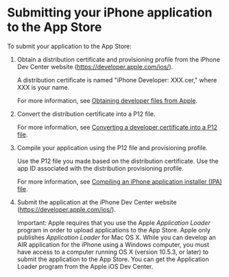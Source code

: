 # Submitting your iPhone application to the App Store

<div>

To submit your application to the App Store:

1.  Obtain a distribution certificate and provisioning profile from the iPhone
    Dev Center website (<https://developer.apple.com/ios/>).

    A distribution certificate is named "iPhone Developer: XXX.cer," where XXX
    is your name.

    For more information, see
    [Obtaining developer files from Apple](../getting-started-building-air-applications-for-the-iphone/obtaining-developer-files-from-apple/index.md).

2.  Convert the distribution certificate into a P12 file.

    For more information, see
    [Converting a developer certificate into a P12 file](../getting-started-building-air-applications-for-the-iphone/obtaining-developer-files-from-apple/converting-a-developer-certificate-into-a-p12-file.md).

3.  Compile your application using the P12 file and provisioning profile.

    Use the P12 file you made based on the distribution certificate. Use the app
    ID associated with the distribution provisioning profile.

    For more information, see
    [Compiling an iPhone application installer (IPA) file](./compiling-an-iphone-application-installer-ipa-file/index.md).

4.  Submit the application at the iPhone Dev Center website
    (<https://developer.apple.com/ios/>).

    <div>

    Important: Apple requires that you use the Apple _Application Loader_
    program in order to upload applications to the App Store. Apple only
    publishes _Application Loader_ for Mac OS X. While you can develop an AIR
    application for the iPhone using a Windows computer, you must have access to
    a computer running OS X (version 10.5.3, or later) to submit the application
    to the App Store. You can get the Application Loader program from the Apple
    iOS Dev Center.

    </div>

</div>

<div>

<div>

</div>

</div>
